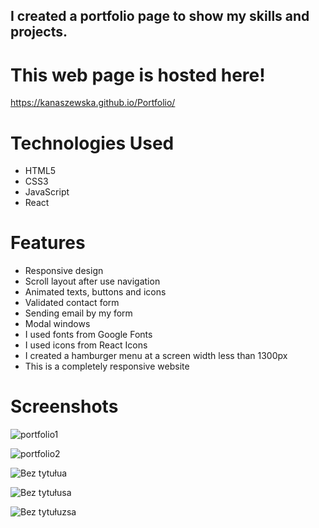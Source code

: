 ## I created a portfolio page to show my skills and projects.



# This web page is hosted here!
https://kanaszewska.github.io/Portfolio/

# Technologies Used
* HTML5
* CSS3
* JavaScript
* React

# Features
* Responsive design
* Scroll layout after use navigation
* Animated texts, buttons and icons
* Validated contact form
* Sending email by my form
* Modal windows
* I used fonts from Google Fonts
* I used icons from React Icons
* I created a hamburger menu at a screen width less than 1300px
* This is a completely responsive website


# Screenshots

![portfolio1](https://github.com/kanaszewska/Portfolio/assets/106904594/5da2df5b-7d4c-4772-b3ee-f24b13626494)




![portfolio2](https://github.com/kanaszewska/Portfolio/assets/106904594/dea27e2f-e63d-482d-a857-8152c0513b47)



![Bez tytułua](https://github.com/kanaszewska/Portfolio/assets/106904594/40045b51-c7d6-4b9f-8ebc-9b092b8e8bef)


![Bez tytułusa](https://github.com/kanaszewska/Portfolio/assets/106904594/4e9ad223-e56b-49d9-8dda-f99f83b99a9b)


![Bez tytułuzsa](https://github.com/kanaszewska/Portfolio/assets/106904594/04e79210-1e37-4c41-8318-a5f1e1964ec1)


